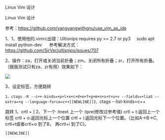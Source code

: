 Linux Vim 设计

Linux Vim 设计

参考：https://github.com/yangyangwithgnu/use_vim_as_ide

1、1、使用他的.vimrc出错：Ultisnips requires py >= 2.7 or py3
    sudo apt install python-dev
     参考解决方式：https://github.com/SirVer/ultisnips/issues/707

2、操作：za，打开或关闭当前折叠；zm，关闭所有折叠；zr，打开所有折叠。（据我测试只有za、zr有用）效果如下：

![](https://github.com/yangyangwithgnu/use_vim_as_ide/raw/master/pics/%E4%BB%A3%E7%A0%81%E6%8A%98%E5%8F%A0.gif)

3、设定标签，方便跳转

`1、ctags -R --c++-kinds=+p+l+x+c+d+e+f+g+m+n+s+t+u+v --fields=+liaS --extra=+q --language-force=c++[[NEWLINE]]2、`ctags --list-kinds=c++

跳转
1、crtl + ]
2、下一个 :tnext 上一个 :tpre(修改过参考值)
crtl + t:返回上一个标签
crtl + o:返回光标上一个位置
crtl + i:返回光标下一个位置。（比如A->B->C, crtl+t或者crtl+o 到了B， 再crtl+i 到了C)。

`[[NEWLINE]]`